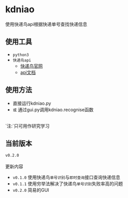 # kdniao
使用快递鸟api根据快递单号查找快递信息


## 使用工具
* `python3`
* `快递鸟api`
    * [快递鸟官网](http://www.kdniao.com/)
    * [api文档](http://www.kdniao.com/api-track)


## 使用方法
* 直接运行kdniao.py
* `或` 通过gui.py调用kdniao.recognise函数<br>
<br>
`注:`只可用作研究学习

## 当前版本
`v0.2.0`<br>
<br>
        更新内容<br>
* `v0.1.0`  使用快递鸟`单号识别`与`即时查询`接口查询快递信息
* `v0.1.1`  使用穷举法解决了快递鸟`单号识别`失败率高的问题
* `v0.2.0`  简易的GUI